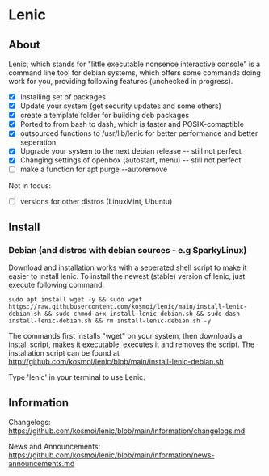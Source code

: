 # Lenic

## About

Lenic, which stands for "little executable nonsence interactive console" is a command line tool for debian systems, which offers some commands doing work for you, providing following features (unchecked in progress).

- [x] Installing set of packages
- [x] Update your system (get security updates and some others)
- [x] create a template folder for building deb packages
- [x] Ported to from bash to dash, which is faster and POSIX-comaptible
- [x] outsourced functions to /usr/lib/lenic for better performance and better seperation
- [x] Upgrade your system to the next debian release -- still not perfect
- [x] Changing settings of openbox (autostart, menu) -- still not perfect
- [ ] make a function for apt purge --autoremove

Not in focus:

- [ ] versions for other distros (LinuxMint, Ubuntu)

## Install

### Debian (and distros with debian sources - e.g SparkyLinux)

Download and installation works with a seperated shell script to make it easier to install lenic. To install the newest (stable) version of lenic, just execute following command:

`sudo apt install wget -y && sudo wget https://raw.githubusercontent.com/kosmoi/lenic/main/install-lenic-debian.sh && sudo chmod a+x install-lenic-debian.sh && sudo dash install-lenic-debian.sh && rm install-lenic-debian.sh -y`

The commands first installs "wget" on your system, then downloads a install script, makes it executable, executes it and removes the script. The installation script can be found at http://github.com/kosmoi/lenic/blob/main/install-lenic-debian.sh

Type 'lenic' in your terminal to use Lenic.

## Information

Changelogs: https://github.com/kosmoi/lenic/blob/main/information/changelogs.md

News and Announcements: https://github.com/kosmoi/lenic/blob/main/information/news-announcements.md

